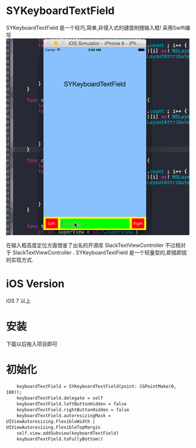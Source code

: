 # SYKeyboardTextField
SYKeyboardTextField 是一个轻巧,简单,非侵入式的键盘附随输入框! 采用Swift编写 
<img src="https://github.com/441088327/SYKeyboardTextField/blob/master/SYKeyboard.gif" width="501" height="538" />


在输入框高度定位方面借鉴了出名的开源库 SlackTextViewController 
不过相对于 SlackTextViewController . SYKeyboardTextField 是一个轻量型的,即插即拔的实现方式.

# iOS Version
iOS 7 以上

# 安装
下载以后拖入项目即可

# 初始化
        keyboardTextField = SYKeyboardTextField(point: CGPointMake(0, 100));
        keyboardTextField.delegate = self
        keyboardTextField.leftButtonHidden = false
        keyboardTextField.rightButtonHidden = false
        keyboardTextField.autoresizingMask = UIViewAutoresizing.FlexibleWidth | UIViewAutoresizing.FlexibleTopMargin
        self.view.addSubview(keyboardTextField)
        keyboardTextField.toFullyBottom()
